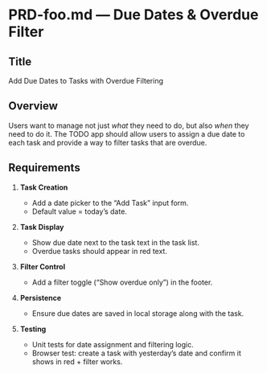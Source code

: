 # PRD-foo.md — Due Dates & Overdue Filter

## Title  
Add Due Dates to Tasks with Overdue Filtering

## Overview  
Users want to manage not just *what* they need to do, but also *when* they need to do it. The TODO app should allow users to assign a due date to each task and provide a way to filter tasks that are overdue.

## Requirements  
1. **Task Creation**  
   - Add a date picker to the “Add Task” input form.  
   - Default value = today’s date.  

2. **Task Display**  
   - Show due date next to the task text in the task list.  
   - Overdue tasks should appear in red text.  

3. **Filter Control**  
   - Add a filter toggle (“Show overdue only”) in the footer.  

4. **Persistence**  
   - Ensure due dates are saved in local storage along with the task.  

5. **Testing**  
   - Unit tests for date assignment and filtering logic.  
   - Browser test: create a task with yesterday’s date and confirm it shows in red + filter works.  
